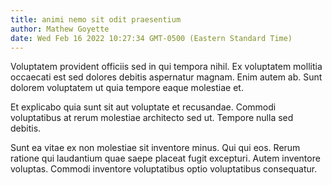 ```yaml
---
title: animi nemo sit odit praesentium
author: Mathew Goyette
date: Wed Feb 16 2022 10:27:34 GMT-0500 (Eastern Standard Time)
---
```

Voluptatem provident officiis sed in qui tempora nihil. Ex voluptatem mollitia occaecati est sed dolores debitis aspernatur magnam. Enim autem ab. Sunt dolorem voluptatem ut quia tempore eaque molestiae et.

 Et explicabo quia sunt sit aut voluptate et recusandae. Commodi voluptatibus at rerum molestiae architecto sed ut. Tempore nulla sed debitis.

 Sunt ea vitae ex non molestiae sit inventore minus. Qui qui eos. Rerum ratione qui laudantium quae saepe placeat fugit excepturi. Autem inventore voluptas. Commodi inventore voluptatibus optio voluptatibus consequatur.